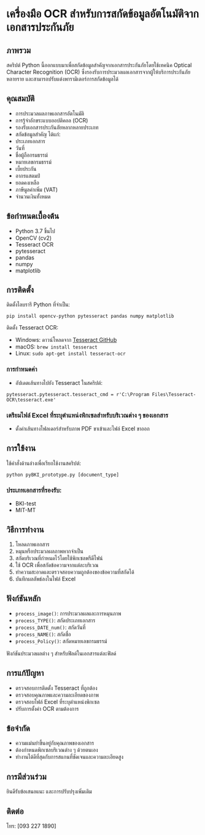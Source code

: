 # เครื่องมือ OCR สำหรับการสกัดข้อมูลอัตโนมัติจากเอกสารประกันภัย

## ภาพรวม
สคริปต์ Python นี้ออกแบบมาเพื่อสกัดข้อมูลสำคัญจากเอกสารประกันภัยโดยใช้เทคนิค Optical Character Recognition (OCR) ซึ่งรองรับการประมวลผลเอกสารจากผู้ให้บริการประกันภัยหลายราย และสามารถปรับแต่งพารามิเตอร์การสกัดข้อมูลได้

## คุณสมบัติ
- การประมวลผลภาพเอกสารอัตโนมัติ
- การรู้จำอักขระแบบออปติคอล (OCR)
- รองรับเอกสารประกันภัยหลากหลายประเภท
- สกัดข้อมูลสำคัญ ได้แก่:
 - ประเภทเอกสาร
 - วันที่
 - ชื่อผู้ถือกรมธรรม์
 - หมายเลขกรมธรรม์
 - เบี้ยประกัน
 - อากรแสตมป์
 - ยอดคงเหลือ
 - ภาษีมูลค่าเพิ่ม (VAT)
 - จำนวนเงินทั้งหมด

## ข้อกำหนดเบื้องต้น
- Python 3.7 ขึ้นไป
- OpenCV (cv2)
- Tesseract OCR
- pytesseract
- pandas
- numpy
- matplotlib

## การติดตั้ง
ติดตั้งไลบรารี Python ที่จำเป็น:

`pip install opencv-python pytesseract pandas numpy matplotlib`

ติดตั้ง Tesseract OCR:

-   Windows: ดาวน์โหลดจาก [Tesseract GitHub](https://github.com/tesseract-ocr/tesseract)
-   macOS: `brew install tesseract`
-   Linux: `sudo apt-get install tesseract-ocr`

### การกำหนดค่า

-   อัปเดตเส้นทางไปยัง Tesseract ในสคริปต์:

`pytesseract.pytesseract.tesseract_cmd = r'C:\Program Files\Tesseract-OCR\tesseract.exe'` 

### เตรียมไฟล์ Excel ที่ระบุตำแหน่งพิกเซลสำหรับบริเวณต่าง ๆ ของเอกสาร

-   ตั้งค่าเส้นทางโฟลเดอร์สำหรับภาพ PDF ขาเข้าและไฟล์ Excel ขาออก

## การใช้งาน

ใช้คำสั่งด้านล่างเพื่อเรียกใช้งานสคริปต์:

`python pyBKI_prototype.py [document_type]` 

### ประเภทเอกสารที่รองรับ:

-   BKI-test
-   MIT-MT

## วิธีการทำงาน

1.  โหลดภาพเอกสาร
2.  หมุนหรือประมวลผลภาพหากจำเป็น
3.  สกัดบริเวณที่กำหนดไว้โดยใช้พิกเซลพรีดีไฟน์
4.  ใช้ OCR เพื่อสกัดข้อความจากแต่ละบริเวณ
5.  ทำความสะอาดและตรวจสอบความถูกต้องของข้อความที่สกัดได้
6.  บันทึกผลลัพธ์ลงในไฟล์ Excel

## ฟังก์ชันหลัก

-   `process_image()`: การประมวลผลและการหมุนภาพ
-   `process_TYPE()`: สกัดประเภทเอกสาร
-   `process_DATE_num()`: สกัดวันที่
-   `process_NAME()`: สกัดชื่อ
-   `process_Policy()`: สกัดหมายเลขกรมธรรม์

ฟังก์ชันประมวลผลต่าง ๆ สำหรับฟิลด์ในเอกสารแต่ละฟิลด์

## การแก้ปัญหา

-   ตรวจสอบการติดตั้ง Tesseract ที่ถูกต้อง
-   ตรวจสอบคุณภาพและความละเอียดของภาพ
-   ตรวจสอบไฟล์ Excel ที่ระบุตำแหน่งพิกเซล
-   ปรับการตั้งค่า OCR ตามต้องการ

## ข้อจำกัด

-   ความแม่นยำขึ้นอยู่กับคุณภาพของเอกสาร
-   ต้องกำหนดพิกเซลบริเวณต่าง ๆ ด้วยตนเอง
-   ทำงานได้ดีที่สุดกับการสแกนที่ชัดเจนและความละเอียดสูง

## การมีส่วนร่วม

ยินดีรับข้อเสนอแนะ และการปรับปรุงเพิ่มเติม

## ติดต่อ

โทร: [093 227 1890]
